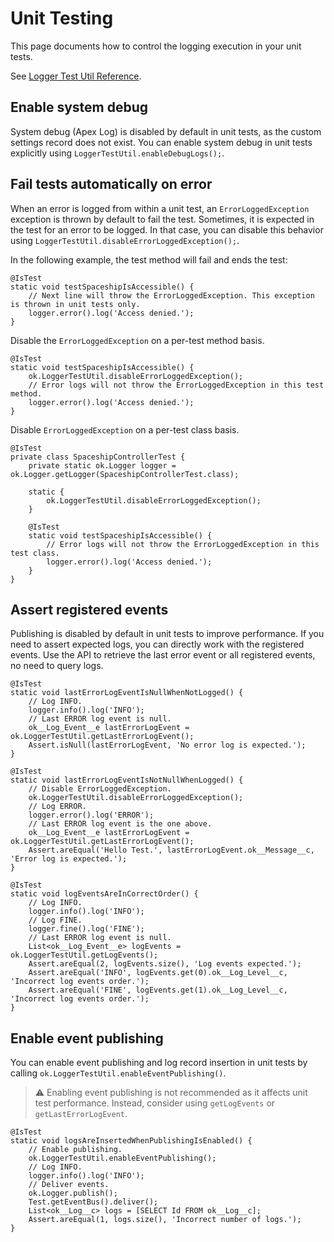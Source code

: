 # Unit Testing

This page documents how to control the logging execution in your unit tests.

See [Logger Test Util Reference](../../reference/LoggerTestUtil.md).

## Enable system debug

System debug (Apex Log) is disabled by default in unit tests, as the custom settings record does not exist.
You can enable system debug in unit tests explicitly using `LoggerTestUtil.enableDebugLogs();`.

## Fail tests automatically on error

When an error is logged from within a unit test, an `ErrorLoggedException` exception is thrown by default to fail the test.
Sometimes, it is expected in the test for an error to be logged.
In that case, you can disable this behavior using `LoggerTestUtil.disableErrorLoggedException();`.

In the following example, the test method will fail and ends the test:

```apex
@IsTest
static void testSpaceshipIsAccessible() {
    // Next line will throw the ErrorLoggedException. This exception is thrown in unit tests only.
    logger.error().log('Access denied.');
}
```

Disable the `ErrorLoggedException` on a per-test method basis.

```apex
@IsTest
static void testSpaceshipIsAccessible() {
    ok.LoggerTestUtil.disableErrorLoggedException();
    // Error logs will not throw the ErrorLoggedException in this test method.
    logger.error().log('Access denied.');
}
```

Disable `ErrorLoggedException` on a per-test class basis.

```apex
@IsTest
private class SpaceshipControllerTest {
    private static ok.Logger logger = ok.Logger.getLogger(SpaceshipControllerTest.class);

    static {
        ok.LoggerTestUtil.disableErrorLoggedException();
    }

    @IsTest
    static void testSpaceshipIsAccessible() {
        // Error logs will not throw the ErrorLoggedException in this test class.
        logger.error().log('Access denied.');
    }
}
```

## Assert registered events

Publishing is disabled by default in unit tests to improve performance.
If you need to assert expected logs, you can directly work with the registered events.
Use the API to retrieve the last error event or all registered events, no need to query logs.

```apex
@IsTest
static void lastErrorLogEventIsNullWhenNotLogged() {
    // Log INFO.
    logger.info().log('INFO');
    // Last ERROR log event is null.
    ok__Log_Event__e lastErrorLogEvent = ok.LoggerTestUtil.getLastErrorLogEvent();
    Assert.isNull(lastErrorLogEvent, 'No error log is expected.');
}
```

```apex
@IsTest
static void lastErrorLogEventIsNotNullWhenLogged() {
    // Disable ErrorLoggedException.
    ok.LoggerTestUtil.disableErrorLoggedException();
    // Log ERROR.
    logger.error().log('ERROR');
    // Last ERROR log event is the one above.
    ok__Log_Event__e lastErrorLogEvent = ok.LoggerTestUtil.getLastErrorLogEvent();
    Assert.areEqual('Hello Test.', lastErrorLogEvent.ok__Message__c, 'Error log is expected.');
}
```

```apex
@IsTest
static void logEventsAreInCorrectOrder() {
    // Log INFO.
    logger.info().log('INFO');
    // Log FINE.
    logger.fine().log('FINE');
    // Last ERROR log event is null.
    List<ok__Log_Event__e> logEvents = ok.LoggerTestUtil.getLogEvents();
    Assert.areEqual(2, logEvents.size(), 'Log events expected.');
    Assert.areEqual('INFO', logEvents.get(0).ok__Log_Level__c, 'Incorrect log events order.');
    Assert.areEqual('FINE', logEvents.get(1).ok__Log_Level__c, 'Incorrect log events order.');
}
```

## Enable event publishing

You can enable event publishing and log record insertion in unit tests by calling `ok.LoggerTestUtil.enableEventPublishing()`.

> ⚠️ Enabling event publishing is not recommended as it affects unit test performance.
> Instead, consider using `getLogEvents` or `getLastErrorLogEvent`.

```apex
@IsTest
static void logsAreInsertedWhenPublishingIsEnabled() {
    // Enable publishing.
    ok.LoggerTestUtil.enableEventPublishing();
    // Log INFO.
    logger.info().log('INFO');
    // Deliver events.
    ok.Logger.publish();
    Test.getEventBus().deliver();
    List<ok__Log__c> logs = [SELECT Id FROM ok__Log__c];
    Assert.areEqual(1, logs.size(), 'Incorrect number of logs.');
}
```
